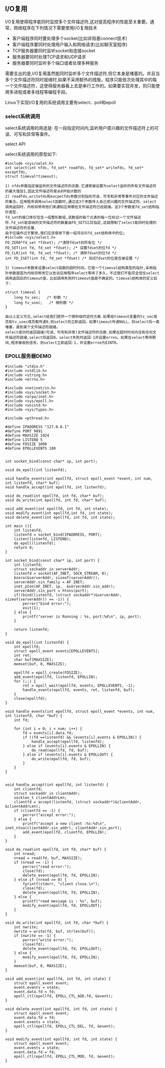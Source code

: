 ## I/O复用

I/O复用使得程序能同时监控多个文件描述符,这对提高程序的性能至关重要。通常，网络程序在下列情况下需要使用I/O复用技术

*  客户端程序同时要处理多个socket(比如非阻塞connect技术)
*  客户端程序要同时处理用户输入和网络请求(比如聊天室程序)
*  TCP服务器要同时监听socket和连接socket
*  服务器要同时处理TCP请求和UDP请求
*  服务器要同时监听多个端口或者处理多种服务

需要支出的是,I/O复用虽然能同时监听多个文件描述符,但它本身是堵塞的。并且当多个文件描述符同时就绪时,如果不采用额外的措施，程序只能依次处理其中的每一个文件描述符，这使得服务器看上去是串行工作的。如果要实现并发，则只能使用多进程或者多线程等编程手段。  

Linux下实现I/O复用的系统调用主要有select、poll和epoll

### select系统调用

select系统调用的用途是: 在一段指定时间内,监听用户感兴趣的文件描述符上的可读、可写和异常等事件。  

select API  

select系统调用的原型如下:  

    #include <sys/selet.h>
    int select(int nfds, fd_set* readfds, fd_set* writefds, fd_set* exceptfds,
    struct timeval*timeout);
    
    1) nfds参数指定被监听的文件描述符的总数.它通常被设置为select监听的所有文件描述符的最大值加1,因此文件描述符是从0开始计数的
    2) readfds,writefds和excpetfds参数分别指向可读、可写和异常等事件对应的文件描述符集合。应用程序调用select函数时,通过这3个参数传入自己感兴趣的文件描述符。select调用返回时，内核将修改他们来通知应用哪些文件描述符已经就绪。这3个参数是fd_set结构指针类型.
    fd_set的接口体仅包含一组整形数组,该数组的每个元素的每一位标记一个文件描述符.fd_set能容纳的文件描述符的数量由FD_SETSIZE指定,这就限制了select能同时处理的文件描述符的总量.
    由于位操作过于繁琐,我们应该使用下面一组鸿访问fd_set结构体中的位;
    #include <sys/select.h>
    FD_ZERO*fd_set *fdset); /*清除fdset的所有位 */
    FD_SET(int fd, fd_set *fdset); /* 设置fdset的位fd */
    FD_CLR(int fd, fd_set *fdset); /* 清除fdset的位fd */
    int FD_ISET(int fd, fd_set *fdset) /* 测试fdset的位是否被设置 */
    
    3) timeout参数来设置select函数的超时时间。它是一个timeval结构类型的指针,采用指针参数是因为内核将修改它以告诉应用程序select等待了多久，不过我们不能完全信任select调用返回后的timeout值，比如调用失败时timeout值是不确定的。timeval结构体的定义如下:
    
    struct timeval {
        long tv_sec;   /* 秒数 */
        long tv_usec;   /* 微秒数 */
    }
    
    由以上定义可见,select给我们提供一个微秒级的定时方案.如果给timeout变量的tv_sec成员和tv_usec成员都传递0,则select将立即返回。如果timeout传递NULL，则select将一直堵塞，直到某个文件描述符就绪。
    select成功时返回就绪(可读、可写和异常)文件描述符的总数.如果在超时时间内没有任何文件描述符就绪,select将返回0。select失败时返回-1并设置errno。如果在select等待期间,程序接收到信号，则select立即返回-1，并设置errno为EINTR。
    
    


### EPOLL服务器DEMO

```
#include "stdio.h"
#include <stdlib.h>
#include <string.h>
#include <errno.h>

#include <netinet/in.h>
#include <sys/socket.h>
#include <arpa/inet.h>
#include <sys/epoll.h>
#include <unistd.h>
#include <sys/types.h>

#include <pthread.h>

#define IPADDRESS "127.0.0.1"
#define PORT 9091
#define MAXSIZE 1024
#define LISTENQ 5
#define FDSIZE 1000
#define EPOLLEVENTS 100


int socket_bind(const char* ip, int port);

void do_epoll(int listenfd);

void handle_events(int epollfd, struct epoll_event *event, int num, int listenfd, char* buf);
void handle_accept(int epollfd, int listenfd);

void do_read(int epollfd, int fd, char* buf);
void do_write(int epollfd, int fd, char* buf);

void add_event(int epollfd, int fd, int state);
void modify_event(int epollfd,int fd, int state);
void delete_event(int epollfd, int fd, int state);

int main (){
    int listenfd;
    listenfd = socket_bind(IPADDRESS, PORT);
    listen(listenfd, LISTENQ);
    do_epoll(listenfd);
    return 0;
} 

int socket_bind(const char* ip, int port) {
    int listenfd;
    struct sockaddr_in serverAddr;
    listenfd = socket(AF_INET, SOCK_STREAM, 0);
    bzero(&serverAddr, sizeof(serverAddr));
    serverAddr.sin_family = AF_INET;
    inet_pton(AF_INET, ip,  &serverAddr.sin_addr);
    serverAddr.sin_port = htons(port);
    if((bind(listenfd, (struct sockaddr*)&serverAddr, sizeof(serverAddr)) == -1)) {
        perror("bind error:");
        exit(1);
    } else {
        printf("server is Running : %s, port:%d\n", ip, port);
    }
    
    return listenfd;
}

void do_epoll(int listenfd) {
    int epollfd;
    struct epoll_event events[EPOLLEVENTS];
    int ret;
    char buf[MAXSIZE];
    memset(buf, 0, MAXSIZE);
    
    epollfd = epoll_create(FDSIZE);
    add_event(epollfd, listenfd, EPOLLIN);
    for (;;) {
        ret = epoll_wait(epollfd, events, EPOLLEVENTS, -1);
        handle_events(epollfd, events, ret, listenfd, buf);
    }
    close(epollfd);
}

void handle_events(int epollfd, struct epoll_event *events, int num, int listenfd, char *buf) {
    int fd;
    
    for (int i = 0; i < num; i++) {
        fd = events[i].data.fd;
        if ((fd ==listenfd) && (events[i].events & EPOLLIN)) {
            handle_accept(epollfd, listenfd);
        } else if (events[i].events & EPOLLIN) {
            do_read(epollfd, fd, buf);
        } else if (events[i].events & EPOLLOUT) {
            do_write(epollfd, fd, buf);
        }
    }
}


void handle_accept(int epollfd, int listenfd) {
    int clientfd;
    struct sockaddr_in clientAddr;
    socklen_t clientAddrLen;
    clientfd = accept(listenfd, (struct sockaddr*)&clientAddr, &clientAddrLen);
    if (clientfd == -1) {
        perror("accept error:");
    } else {
        printf("accept a new client :%s:%d\n", inet_ntoa(clientAddr.sin_addr), clientAddr.sin_port);
        add_event(epollfd, clientfd, EPOLLIN);
    }
}

void do_read(int epollfd, int fd, char* buf) {
    int nread;
    nread = read(fd, buf, MAXSIZE);
    if (nread == -1) {
        perror("read error:");
        close(fd);
        delete_event(epollfd, fd, EPOLLIN);
    } else if (nread == 0) {
        fprintf(stderr, "client close.\n");
        close(fd);
        delete_event(epollfd, fd, EPOLLIN);
    } else {
        printf("read message is : %s", buf);
        modify_event(epollfd, fd, EPOLLOUT);
    }
}

void do_write(int epollfd, int fd, char *buf) {
    int nwrite;
    nwrite = write(fd, buf, strlen(buf)); 
    if (nwrite == -1) {
        perror("write error:");
        close(fd);
        delete_event(epollfd, fd, EPOLLOUT);
    } else {
        modify_event(epollfd, fd, EPOLLIN);
    }
    memset(buf, 0, MAXSIZE);
}

void add_event(int epollfd, int fd, int state) {
    struct epoll_event event;
    event.events = state;
    event.data.fd = fd; 
    epoll_ctl(epollfd, EPOLL_CTL_ADD,fd, &event);
}

void delete_event(int epollfd, int fd, int state) {
    struct epoll_event event;
    event.data.fd = fd;
    event.events = state;
    epoll_ctl(epollfd, EPOLL_CTL_DEL, fd, &event);
}

void modify_event(int epollfd, int fd, int state) {
    struct epoll_event event;
    event.events = state;
    event.data.fd = fd;
    epoll_ctl(epollfd, EPOLL_CTL_MOD, fd, &event);
}
```
